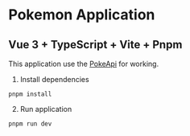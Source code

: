 # Pokemon Application

## Vue 3 + TypeScript + Vite + Pnpm

This application use the [PokeApi](https://pokeapi.co "API for Pokemons") for working.

1. Install dependencies

```
pnpm install
```

2. Run application

```
pnpm run dev
```
